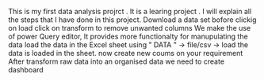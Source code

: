 This is my first data analysis projrct . It is a learing project .
I will explain all the steps that I have done in this project.
Download  a data set 
bofore clickig on load click on transform to remove unwanted columns
We make the use of power Query editor, It provides more functionalty for manupulating the data
load the data in the Excel sheet  using " DATA " ->  file/csv  -> load
the data is loaded in the sheet.
now create new coums on your requirement
After transform raw data into an organised data we need to create dashboard

